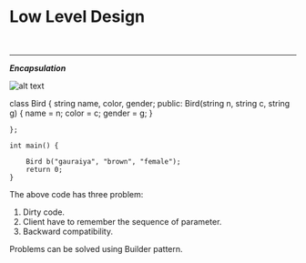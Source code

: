 <h1>Low Level Design</h1>
<br>
<hr>

<div>
  <b><i><p>Encapsulation</p></i></b>
</div>

![alt text](./images/encapsulation.png)

<div>
<p>
	class Bird {
		string name, color, gender;
		public:
			Bird(string n, string c, string g) {
				name = n;
				color = c;
				gender = g;
			}

	};

	int main() {

		Bird b("gauraiya", "brown", "female");
		return 0;
	}

The above code has three problem:
<ol>
<li>Dirty code.</li>
<li>Client have to remember the sequence of parameter.</li>
<li>Backward compatibility.</li>
</ol>

Problems can be solved using Builder pattern.
</p>
</div>
